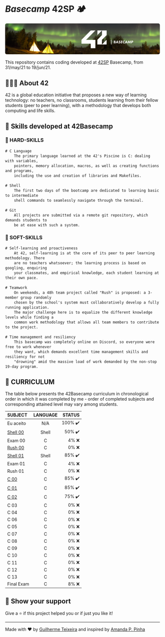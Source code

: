 # _Basecamp_ 42SP 🏕️

<p align="center">
  <img alt="basecamp-banner" src="./files/banner.png" style="border-radius:5px;" />
</p>

This repository contains coding developed at [42SP](https://www.42sp.org.br/) Basecamp, from 31/may/21 to 19/jun/21.

## 👨🏻‍💻 About 42

42 is a global education initiative that proposes a new way of learning technology: no teachers, no classrooms, students learning from their fellow students (peer to peer learning), with a methodology that develops both computing and life skills.

## 🚀 Skills developed at 42Basecamp

### 🔩 HARD-SKILLS

    # C Language
    	The primary language learned at the 42's Piscine is C: dealing with variables,
    	pointers, memory allocation, macros, as well as creating functions and programs,
    	including the use and creation of libraries and Makefiles.

    # Shell
    	The first two days of the bootcamp are dedicated to learning basic to intermediate
    	shell commands to seamlessly navigate through the terminal.

    # Git
    	All projects are submitted via a remote git repository, which demands students to
    	be at ease with such a system.

### 💖 SOFT-SKILLS

    # Self-learning and proactiveness
    	At 42, self-learning is at the core of its peer to peer learning methodology. There
    	are no teachers whatsoever; the learning process is based on googling, enquiring
    	your classmates, and empirical knowledge, each student learning at their own pace.

    # Teamwork
    	On weekends, a 48h team project called "Rush" is proposed: a 3-member group randomly
    	chosen by the school's system must collaboratively develop a fully running application.
    	The major challenge here is to equalize the different knowledge levels while finding a
    	common work methodology that allows all team members to contribute to the project.

    # Time management and resiliency
    	This basecamp was completely online on Discord, so everyone were free to work whenever
    	they want, which demands excellent time management skills and resiliency for not
    	"drowning" amid the massive load of work demanded by the non-stop 19-day program.

## 📜 CURRICULUM

The table below presents the 42Basecamp curriculum in chronological order in which it was completed by me - order of completed subjects and corresponding attained level may vary among students.

| SUBJECT               | LANGUAGE |                  STATUS |
| :-------------------- | :------: | ----------------------: |
| Eu aceito             |   N/A    | 100% :heavy_check_mark: |
| [Shell 00](./shell00) |  Shell   |  50% :heavy_check_mark: |
| Exam 00               |    C     |                  4% :x: |
| [Rush 00](./rush00)   |    C     |                  0% :x: |
| [Shell 01](./shell01) |  Shell   |  85% :heavy_check_mark: |
| Exam 01               |    C     |                  4% :x: |
| Rush 01               |    C     |                  0% :x: |
| [C 00](./c00)         |    C     |  85% :heavy_check_mark: |
| [C 01](./c01)         |    C     |  85% :heavy_check_mark: |
| [C 02](./c02)         |    C     |  75% :heavy_check_mark: |
| C 03                  |    C     |                  0% :x: |
| C 04                  |    C     |                  0% :x: |
| C 06                  |    C     |                  0% :x: |
| C 05                  |    C     |                  0% :x: |
| C 07                  |    C     |                  0% :x: |
| C 08                  |    C     |                  0% :x: |
| C 09                  |    C     |                  0% :x: |
| C 10                  |    C     |                  0% :x: |
| C 11                  |    C     |                  0% :x: |
| C 12                  |    C     |                  0% :x: |
| C 13                  |    C     |                  0% :x: |
| Final Exam            |    C     |                  8% :x: |

## 🤝 Show your support

Give a ⭐️ if this project helped you or if just you like it!

---

Made with ❤ by [Guilherme Teixeira](https://github.com/guitexa) and inspired by [Amanda P. Pinha](https://github.com/appinha/42sp-piscine)
